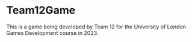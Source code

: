 # Team12Game

This is a game being developed by Team 12 for the University of London Games Development course in 2023. 

